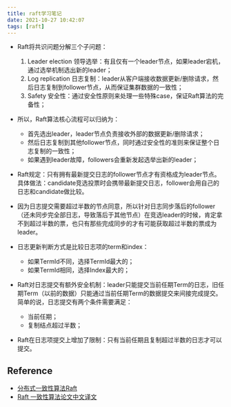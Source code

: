 ```yaml
---
title: raft学习笔记
date: 2021-10-27 10:42:07
tags: [raft]
---
```


+ Raft将共识问题分解三个子问题：
	1. Leader election 领导选举：有且仅有一个leader节点，如果leader宕机，通过选举机制选出新的leader；
	2. Log replication 日志复制：leader从客户端接收数据更新/删除请求，然后日志复制到follower节点，从而保证集群数据的一致性；
	3. Safety 安全性：通过安全性原则来处理一些特殊case，保证Raft算法的完备性；
+ 所以，Raft算法核心流程可以归纳为：
	- 首先选出leader，leader节点负责接收外部的数据更新/删除请求；
	- 然后日志复制到其他follower节点，同时通过安全性的准则来保证整个日志复制的一致性；
	- 如果遇到leader故障，followers会重新发起选举出新的leader；

+ Raft规定：只有拥有最新提交日志的follower节点才有资格成为leader节点。具体做法：candidate竞选投票时会携带最新提交日志，follower会用自己的日志和candidate做比较。
+ 因为日志提交需要超过半数的节点同意，所以针对日志同步落后的follower（还未同步完全部日志，导致落后于其他节点）在竞选leader的时候，肯定拿不到超过半数的票，也只有那些完成同步的才有可能获取超过半数的票成为leader。
+ 日志更新判断方式是比较日志项的term和index：
	- 如果TermId不同，选择TermId最大的；
	- 如果TermId相同，选择Index最大的；

+ Raft对日志提交有额外安全机制：leader只能提交当前任期Term的日志，旧任期Term（以前的数据）只能通过当前任期Term的数据提交来间接完成提交。简单的说，日志提交有两个条件需要满足：
	- 当前任期；
	- 复制结点超过半数；
+ Raft在日志项提交上增加了限制：只有当前任期且复制超过半数的日志才可以提交。


## Reference
+ [分布式一致性算法Raft](https://mp.weixin.qq.com/s/obnZm2Lhf_rKla2AxbrBlg)
+ [Raft 一致性算法论文中文译文](https://mp.weixin.qq.com/s/zMnqOCUVvRLQuJUwvM3QRA)
